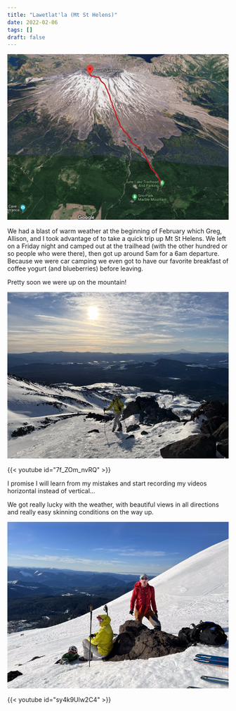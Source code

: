 ```yaml
---
title: "Lawetlat'la (Mt St Helens)"
date: 2022-02-06
tags: []
draft: false
---
```


![map of mt st helens](/blog/public/static/maps/helens.png)

We had a blast of warm weather at the beginning of February which Greg, Allison, and I took advantage of to take a quick trip up Mt St Helens. We left on a Friday night and camped out at the trailhead (with the other hundred or so people who were there), then got up around 5am for a 6am departure. Because we were car camping we even got to have our favorite breakfast of coffee yogurt (and blueberries) before leaving.

Pretty soon we were up on the mountain!

![img1](/blog/public/static/helens/IMG_0090.png)

{{< youtube id="7f_ZOm_nvRQ" >}}

I promise I will learn from my mistakes and start recording my videos horizontal instead of vertical... 

We got really lucky with the weather, with beautiful views in all directions and really easy skinning conditions on the way up.

![img1](/blog/public/static/helens/IMG_0092.png)

{{< youtube id="sy4k9Ulw2C4" >}}

